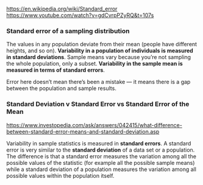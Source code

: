 https://en.wikipedia.org/wiki/Standard_error  
https://www.youtube.com/watch?v=gdCvrpPZyRQ&t=107s  

### Standard error of a sampling distribution

The values in any population deviate from their mean (people have different heights, and so on). __Variability in a population of individuals is measured in standard deviations__. Sample means vary because you’re not sampling the whole population, only a subset. __Variability in the sample mean is measured in terms of standard errors__.

Error here doesn’t mean there’s been a mistake — it means there is a gap between the population and sample results.



### Standard Deviation v Standard Error vs Standard Error of the Mean

https://www.investopedia.com/ask/answers/042415/what-difference-between-standard-error-means-and-standard-deviation.asp

Variability in sample statistics is measured in __standard errors__. A standard error is very similar to the __standard deviation__ of a data set or a population. The difference is that a standard error measures the variation among all the possible values of the statistic (for example all the possible sample means) while a standard deviation of a population measures the variation among all possible values within the population itself. 

